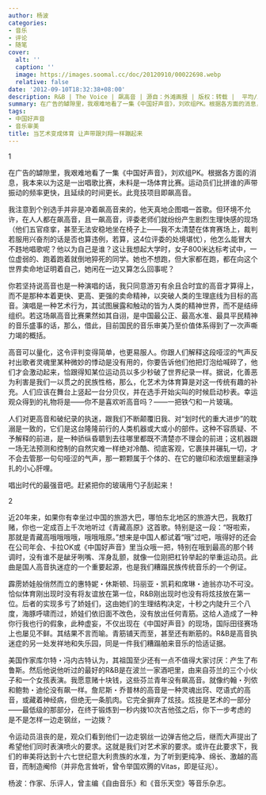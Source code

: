 ```yaml
---
author: 杨波
categories:
- 音乐
- 评论
- 随笔
cover:
  alt: ''
  caption: ''
  image: https://images.soomal.cc/doc/20120910/00022698.webp
  relative: false
date: '2012-09-10T18:32:38+08:00'
description: R&B | The Voice | 飙高音 | 源自：外滩画报 | 版权：转载 |  平均/总评分：07.46/82
summary: 在广告的罅隙里，我艰难地看了一集《中国好声音》，刘欢组PK。根据各方面的消息，我本来以为这是一出唱歌比赛，未料是一场体育比赛。运动员们比拼谁的声带振动的频率更快，且延续的时间更长。此竞技项目即飙高音。我注意到个别选手并非是冲着飙高音来的，他天真地企图唱一首歌。但环境不允许，在人人都在飙高音，且一飙高音，评委老师们就纷纷……
tags:
- 中国好声音
- 音乐审美
title: 当艺术变成体育 让声带跟刘翔一样蹦起来
---
```


1



在广告的罅隙里，我艰难地看了一集《中国好声音》，刘欢组PK。根据各方面的消息，我本来以为这是一出唱歌比赛，未料是一场体育比赛。运动员们比拼谁的声带振动的频率更快，且延续的时间更长。此竞技项目即飙高音。

我注意到个别选手并非是冲着飙高音来的，他天真地企图唱一首歌。但环境不允许，在人人都在飙高音，且一飙高音，评委老师们就纷纷产生剧烈生理快感的现场（他们五官痉挛，甚至无法安稳地坐在椅子上――我不太清楚在体育赛场上，裁判若服用兴奋剂的话是否也算违例，若算，这4位评委的处境堪忧），他怎么能冒大不韪地唱歌呢？他以为自己是谁？这让我想起大学时，女子800米达标考试中，一位虚弱的、跑着跑着就倒地猝死的同学。她也不想跑，但大家都在跑，都在向这个世界卖命地证明着自己，她闲在一边又算怎么回事呢？

你若坚持说高音也是一种演唱的话，我只同意游刃有余且合时宜的高音才算得上，而不是那种本着更快、更高、更强的卖命精神，以突破人类的生理底线为目标的高音。演唱是一种艺术行为，其试图展露和触动的皆为人类的精神世界，而不是结缔组织。若这场飙高音比赛果然如其自诩，是中国最公正、最高水准、最具平民精神的音乐盛事的话，那么，借此，目前国民的音乐审美乃至价值体系得到了一次声嘶力竭的概括。

高音可以量化，这令评判变得简单，也更易服人。你跟人们解释这段哑涩的气声反衬出歌者灵魂里某种微妙的悸动是没有用的，你要告诉他们他把灯泡给喊碎了，他们才会激动起来，恰跟得知某位运动员以多少秒破了世界纪录一样。据说，化善恶为利害是我们一以贯之的民族性格，那么，化艺术为体育算是对这一传统有趣的补充。人们应该在舞台上竖起一台分贝仪，并在选手开始尖叫的时候启动秒表。幸运观众得到的礼物将是――你不是喜欢听高音吗？――一把铁勺和一片玻璃。

人们对更高音和破纪录的执迷，跟我们不断颠覆旧我、对“划时代的重大进步”的耽溺是一致的，它们是这台隆隆前行的人类机器或大或小的部件。这种不容质疑、不予解释的前进，是一种骄纵昏聩到去往哪里都既不清楚亦不理会的前进；这机器跟一场无法预测和控制的自然灾难一样绝对冷酷、彻底客观，它裹挟并碾轧一切，才不会去管那一句句哑涩的气声，那一颗颗属于个体的、在它的辙印和浓烟里翻滚挣扎的小心肝哩。

唱出时代的最强音吧。赶紧把你的玻璃用勺子刮起来！

2

近20年来，如果你有幸坐过中国的旅游大巴，哪怕东北地区的旅游大巴，我敢打赌，你也一定成百上千次地听过《青藏高原》这首歌。特别是这一段：“呀啦索，那就是青藏高哦哦哦哦，哦哦哦原。”想来是中国人都试着“哦”过吧，哦得好的还会在公司年会、卡拉OK或《中国好声音》里当众哦一把，特别在哦到最高的那个转调时，没有谁不是龇牙咧嘴、浑身乱颤，就像一位刚把杠铃举起的举重运动员。此曲是国人高音执迷症的一个重要起源，也是我们糟蹋民族传统音乐的一个例证。

霹雳娇娃般俏然而立的惠特妮・休斯顿、玛丽亚・凯莉和席琳・迪翁亦功不可没。恰似体育刚出现时没有将友谊放在第一位，R&B刚出现时也没有将炫技放在第一位。后者的实现多亏了娇娃们，这由她们的生理结构决定，十秒之内陡升三个八度，海豚呼啸而过，娇娃们依旧面不改色，没有放出任何青筋。这给人造成了一种你行我也行的假象，此种虚妄，不仅出现在《中国好声音》的现场，国际田径赛场上也屡见不鲜。其结果不言而喻。青筋铺天而至，甚至还有断筋的。R&B是高音执迷症的另一处发祥地和失乐园，同是一件我们糟蹋舶来音乐的恰适证据。

美国作家库尔特・冯内古特认为，其祖国至少还有一点不值得大家讨厌：产生了布鲁斯。然后他说他听过的最好的R&B是在波兰一家酒吧里，由来自芬兰的三个小伙子和一个女孩表演。我愿意赌十块钱，这些芬兰青年没有飙高音。就像约翰・列侬和鲍勃・迪伦没有飙一样。詹尼斯・乔普林的高音是一种灵魂出窍、呓语式的高音，或藏着神经病，但绝无一条肌肉。它完全摒弃了炫技。炫技是艺术的一部分――最低级的那部分，在终于锻炼到一秒内拨10次吉他弦之后，你下一步考虑的是不是怎样一边走钢丝，一边拨？

令运动员沮丧的是，观众们看到他们一边走钢丝一边弹吉他之后，继而大声提出了希望他们同时表演喷火的要求。这就是我们对艺术家的要求。或许在此要求下，我们的审美将达到十六七世纪意大利贵族的水准，为了听到更纯净、绵长、激越的高音，而制造阉伶（并非危言耸听，曾令举国欢腾的Vitas，即是征兆）。

杨波：作家、乐评人，曾主编《自由音乐》和《音乐天空》等音乐杂志。